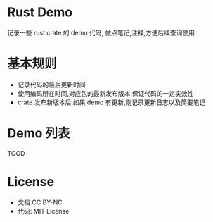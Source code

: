 # Rust Demo

记录一些 rust crate 的 demo 代码, 做点笔记,注释,方便后续查询使用

# 基本规则
- 记录代码的最后更新时间
- 使用编码所在时间,对应包的最新发布版本,保证代码的一定实效性
- crate 发布新版本后,如果 demo 有更新,则记录更新日志以及简要笔记
  
# Demo 列表
TOOD

# License
- 文档:CC BY-NC
- 代码: MIT License